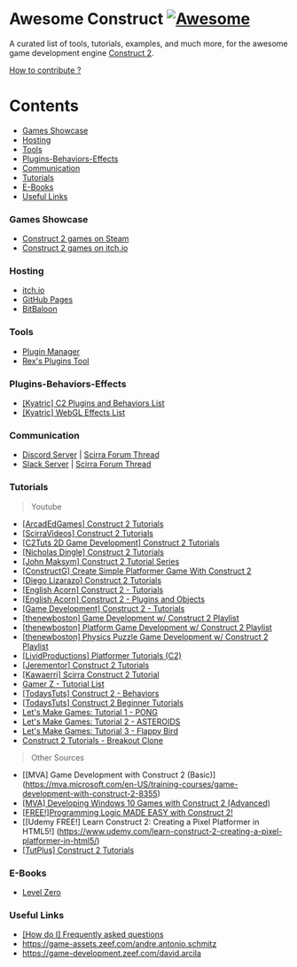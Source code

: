 # Awesome Construct [![Awesome](https://cdn.rawgit.com/sindresorhus/awesome/d7305f38d29fed78fa85652e3a63e154dd8e8829/media/badge.svg)](https://github.com/sindresorhus/awesome)
A curated list of tools, tutorials, examples, and much more, for the awesome game development engine [Construct 2](https://www.scirra.com/construct2).

[How to contribute ?](https://github.com/armaldio/awesome-construct/blob/master/Contribute.md)

# Contents

- [Games Showcase](#games-showcase)
- [Hosting](#hosting)
- [Tools](#tools)
- [Plugins-Behaviors-Effects](#plugins-behaviors-effects)
- [Communication](#communication)
- [Tutorials](#tutorials)
- [E-Books](#e-books)
- [Useful Links](#useful-links)

### Games Showcase
* [Construct 2 games on Steam](http://steamcommunity.com/sharedfiles/filedetails/?id=103535227)
* [Construct 2 games on itch.io](https://itch.io/games/tag-construct-2)

### Hosting
* [itch.io](http://www.itch.io)
* [GitHub Pages](http://pages.github.com)
* [BitBaloon](https://www.bitballoon.com)

### Tools
* [Plugin Manager](https://armaldio.itch.io/construct-2-plugin-manager)
* [Rex's Plugins Tool](https://rexrainbow.github.io/C2RexDoc/c2rexplugins.weebly.com/index.html)

### Plugins-Behaviors-Effects
* [[Kyatric] C2 Plugins and Behaviors List](https://www.scirra.com/forum/viewtopic.php?t=65170&start=0)
* [[Kyatric] WebGL Effects List](https://www.scirra.com/forum/viewtopic.php?t=74374&start=0)

### Communication
* [Discord Server](https://discord.gg/8RJBHbX) | [Scirra Forum Thread](https://www.scirra.com/forum/there-is-a-construct-2-discord-server-chat-app-join-us_t181854)
* [Slack Server](https://scirra.slack.com) | [Scirra Forum Thread](https://www.scirra.com/forum/live-span-class-posthilit-chat-span-for-scirra-com_p1003130?#p1003130)

### Tutorials
> Youtube

* [[ArcadEdGames] Construct 2 Tutorials](https://www.youtube.com/playlist?list=PLmyh0_jcCzcoPTgHkm4CJSw_sdK5lPSb_)
* [[ScirraVideos] Construct 2 Tutorials](https://www.youtube.com/user/ScirraVideos/playlists)
* [[C2Tuts 2D Game Development] Construct 2 Tutorials](https://www.youtube.com/playlist?list=PLGdBDrsyOPm9XGiq1w_8DvbEQbHmkn7fx)
* [[Nicholas Dingle] Construct 2 Tutorials](https://www.youtube.com/playlist?list=PLsJBMeqEdtggBJBiuX8bnF10ewHjdE20e)
* [[John Maksym] Construct 2 Tutorial Series](https://www.youtube.com/playlist?list=PLq6aUvz66jtfnuyOKnPXO5dZly6CB8naA)
* [[ConstructG] Create Simple Platformer Game With Construct 2](https://www.youtube.com/playlist?list=PLxwakQrJudt_NQlMp6oVuBdB-WIDKgoQ3)
* [[Diego Lizarazo] Construct 2 Tutorials](https://www.youtube.com/user/kanedarkon/videos?view=0&flow=grid&sort=da)
* [[English Acorn] Construct 2 - Tutorials](https://www.youtube.com/playlist?list=PLusL6SZZRaWr4zqm6GrQHmOuShwtypRJ5)
* [[English Acorn] Construct 2 - Plugins and Objects](https://www.youtube.com/playlist?list=PLusL6SZZRaWqP6UmVPs9Ml8BRo2t-wvnT)
* [[Game Development] Construct 2 - Tutorials](https://www.youtube.com/channel/UCCR955dujboBxEN2VJlZwJw/playlists)
* [[thenewboston] Game Development w/ Construct 2 Playlist](https://www.youtube.com/playlist?list=PL6gx4Cwl9DGAfHxsK6bji7trLS-N0nKF-)
* [[thenewboston] Platform Game Development w/ Construct 2 Playlist](https://www.youtube.com/playlist?list=PL6gx4Cwl9DGAp287UuTE0-K7Ty-b8rGAX)
* [[thenewboston] Physics Puzzle Game Development w/ Construct 2 Playlist](https://www.youtube.com/playlist?list=PL6gx4Cwl9DGDexNbWi0uPBP6buduUZO3Q)
* [[LividProductions] Platformer Tutorials (C2)](https://www.youtube.com/playlist?list=PLz66pfeeD4TcPN9kO7JlqiITpgi_WWgn7)
* [[Jerementor] Construct 2 Tutorials](https://www.youtube.com/channel/UCQkYeiHm9URZsa7nugUg1lw/playlists)
* [[Kawaerri] Scirra Construct 2 Tutorial](https://www.youtube.com/playlist?list=PLdn9X5UVD8H1dEcWVjYU9E5fbpPGjZnQv)
* [Gamer Z - Tutorial List](https://www.youtube.com/channel/UCXIcG5r9W_Iw6dui35g9oLQ/playlists)
* [[TodaysTuts] Construct 2 - Behaviors](https://www.youtube.com/playlist?list=PLO3K3VFvlU6B1InGyrx7Iz7w_MDizWlXK)
* [[TodaysTuts] Construct 2 Beginner Tutorials](https://www.youtube.com/playlist?list=PLO3K3VFvlU6BQmqo9WUARO4SboaKgcR3V)
* [Let's Make Games: Tutorial 1 - PONG](https://www.youtube.com/watch?v=cvItNHEMB80)
* [Let's Make Games: Tutorial 2 - ASTEROIDS](https://www.youtube.com/watch?v=nYULTk2BpKY)
* [Let's Make Games: Tutorial 3 - Flappy Bird](https://www.youtube.com/watch?v=eBccn1qMB_U)
* [Construct 2 Tutorials - Breakout Clone](https://www.youtube.com/playlist?list=PL59F92017DA9887DB)

> Other Sources

* [[MVA] Game Development with Construct 2 (Basic)] (https://mva.microsoft.com/en-US/training-courses/game-development-with-construct-2-8355)
* [[MVA] Developing Windows 10 Games with Construct 2 (Advanced)](https://mva.microsoft.com/en-US/training-courses/developing-windows-10-games-with-construct-2-16335)
* [[FREE!]Programming Logic MADE EASY with Construct 2!](https://www.jerementor.com/programming-logic-made-easy-with-construct-2.html)
* [[Udemy FREE!] Learn Construct 2: Creating a Pixel Platformer in HTML5!] (https://www.udemy.com/learn-construct-2-creating-a-pixel-platformer-in-html5/)
* [[TutPlus] Construct 2 Tutorials](https://gamedevelopment.tutsplus.com/categories/construct-2)

### E-Books
* [Level Zero](https://www.scirra.com/blog/172/level-zero-free-construct-2-book)

### Useful Links
* [[How do I] Frequently asked questions](https://www.scirra.com/forum/viewtopic.php?t=63692&start=0)
* https://game-assets.zeef.com/andre.antonio.schmitz
* https://game-development.zeef.com/david.arcila








